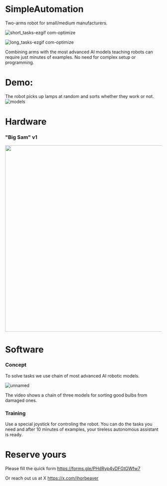 # SimpleAutomation

Two-arms robot for small/medium manufacturers.

![short_tasks-ezgif com-optimize](https://github.com/user-attachments/assets/93e8545c-bb66-4b93-a07d-3d25e2dcf251)

![long_tasks-ezgif com-optimize](https://github.com/user-attachments/assets/df8b4a9d-3331-45fc-a5fa-fa990e2f0ca6)

Combining arms with the most advanced AI models teaching robots can require just minutes of examples. No need for complex setup or programming.

# Demo:

The robot picks up lamps at random and sorts whether they work or not.
![models](https://github.com/user-attachments/assets/eedceb0e-0ef7-41ac-b559-0efb6c105875)



# Hardware

### "Big Sam" v1

<img src="https://github.com/user-attachments/assets/e856b9e8-f089-46fa-a32c-edd7e769fc44" width="600">

# Software

### Concept

To solve tasks we use chain of most advanced AI robotic models.

![unnamed](https://github.com/user-attachments/assets/d105cf69-1b82-4581-90b7-9a9cd0a4f595)

The video shows a chain of three models for sorting good bulbs from damaged ones.

### Training

Use a special joystick for controling the robot. You can do the tasks you need and after 10 minutes of examples, your tireless autonomous assistant is ready.

# Reserve yours

Please fill the quick form
https://forms.gle/PHdRyp4vDFGtGWfw7

Or reach out us at X https://x.com/ihorbeaver
